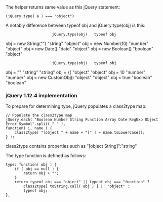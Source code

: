 The helper returns same value as this jQuery statement:
```
(jQuery.type( a ) === "object")
```

A notably difference between  typeof obj and jQuery.type(obj) is this:

                         jQuery.type(obj)   typeof obj    
obj = new String("")     "string"           "object"
obj = new Number(10)     "number"           "object"
obj = new Date()         "date"             "object"
obj = new Boolean()      "boolean"          "object"

                         jQuery.type(obj)   typeof obj    
obj = ""                  "string"          "string"
obj = {}                  "object"          "object"
obj = 10                  "number"          "number"
obj = new CustomObj()     "object"          "object"
obj = true                "boolean"         "boolean"


### jQuery 1.12.4 implementation


To prepare for determining type, jQuery populates a class2type map:

```
// Populate the class2type map
jQuery.each( "Boolean Number String Function Array Date RegExp Object Error Symbol".split( " " ),
function( i, name ) {
	class2type[ "[object " + name + "]" ] = name.toLowerCase();
} );
```

class2type contains properties such as "[object String]":"string"

The type function is defined as follows:

```
type: function( obj ) {
	if ( obj == null ) {
		return obj + "";
	}
	return typeof obj === "object" || typeof obj === "function" ?
		class2type[ toString.call( obj ) ] || "object" :
		typeof obj;
},
```



